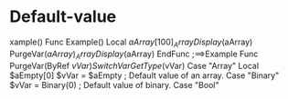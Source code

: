 # Default-value
xample()  Func Example()     Local $aArray[100]     _ArrayDisplay($aArray)     PurgeVar($aArray)     _ArrayDisplay($aArray) EndFunc   ;==>Example  Func PurgeVar(ByRef $vVar)     Switch VarGetType($vVar)         Case "Array"             Local $aEmpty[0]             $vVar = $aEmpty ; Default value of an array.         Case "Binary"             $vVar = Binary(0) ; Default value of binary.         Case "Bool"

